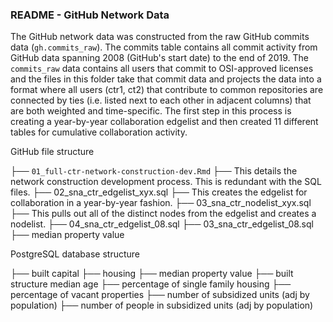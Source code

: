 
### README - GitHub Network Data

The GitHub network data was constructed from the raw GitHub commits data (`gh.commits_raw`). The commits table contains all commit activity from GitHub data spanning 2008 (GitHub's start date) to the end of 2019. The `commits_raw` data contains all users that commit to OSI-approved licenses and the files in this folder take that commit data and projects the data into a format where all users (ctr1, ct2) that contribute to common repositories are connected by ties (i.e. listed next to each other in adjacent columns) that are both weighted and time-specific. The first step in this process is creating a year-by-year collaboration edgelist and then created 11 different tables for cumulative collaboration activity. 

GitHub file structure

├── `01_full-ctr-network-construction-dev.Rmd`
    ├── This details the network construction development process. This is redundant with the SQL files.
├── 02_sna_ctr_edgelist_xyx.sql 
    ├── This creates the edgelist for collaboration in a year-by-year fashion. 
├── 03_sna_ctr_nodelist_xyx.sql 
    ├── This pulls out all of the distinct nodes from the edgelist and creates a nodelist. 
├── 04_sna_ctr_edgelist_08.sql 
├── 03_sna_ctr_edgelist_08.sql
├── median property value 

    
PostgreSQL database structure 

├── built capital
    ├── housing
        ├── median property value 
        ├── built structure median age
        ├── percentage of single family housing 
        ├── percentage of vacant properties 
        ├── number of subsidized units (adj by population)
        ├── number of people in subsidized units (adj by population)

